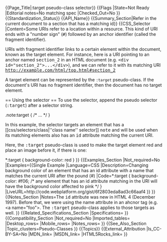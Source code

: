 {{Page_Title|:target pseudo-class selector}}
{{Flags
|State=Not Ready
|Editorial notes=No matching spec
|Checked_Out=No
}}
{{Standardization_Status}}
{{API_Name}}
{{Summary_Section|Refer in the current document to a section that has a matching id}}
{{CSS_Selector
|Content=Some URIs refer to a location within a resource. This kind of URI ends with a "number sign" (<tt>#</tt>) followed by an anchor identifier (called the fragment identifier).

URIs with fragment identifier links to a certain element within the document, known as the target element. For instance, here is a URI pointing to an anchor named <tt>section_2</tt> in an HTML document  (e.g. <tt>&lt;div id="section_2"&gt;...&lt;/div&gt;</tt>), and we can refer to it with its matching URI <tt>http://example.com/html/top.html#section_2</tt>

A target element can be represented by the <code>:target</code> pseudo-class. If the document's URI has no fragment identifier, then the document has no target element.

== Using the selector ==
To use the selector, append the pseudo selector (<tt>:target</tt>) after a selector string.

<syntaxHighlight lang="css">
  .note:target { /* ... */ }
</syntaxHighlight>

In this example, the selector targets an element that has a [[css/selectors/class|''class name'' selector]] <tt>note</tt> and will be used when its matching elements also has an <tt>id</tt> attribute matching the current URI.

Here, the <tt>:target</tt> pseudo-class is used to make the target element red and place an image before it, if there is one:

<syntaxHighlight lang="css">
*:target { background-color: red }
</syntaxHighlight>
}}
{{Examples_Section
|Not_required=No
|Examples={{Single Example
|Language=CSS
|Description=Changing background color of an element that has an id attribute with a name that matches the current URI after the pound (#)
|Code=*:target {
  background-color: #f06;
 /* any element that has an id attribute matching
    in the URI will have the background color
    affected to pink */
}
|LiveURL=http://code.webplatform.org/gist/6f2803eda8ad3c66aaf4
}}
}}
{{Notes_Section
|Notes=The <tt>id</tt> attribute was new in HTML 4 (December 1997). Before that, we were using the name attribute in an ahcnor tag (e.g. &lt;a name="foo"&gt;.  The <tt>:target</tt> pseudo-class applies to those targets as well.
}}
{{Related_Specifications_Section
|Specifications=
}}
{{Compatibility_Section
|Not_required=No
|Imported_tables=
|Desktop_rows=
|Mobile_rows=
|Notes_rows=
}}
{{See_Also_Section
|Topic_clusters=Pseudo-Classes
}}
{{Topics}}
{{External_Attribution
|Is_CC-BY-SA=No
|MDN_link=
|MSDN_link=
|HTML5Rocks_link=
}}